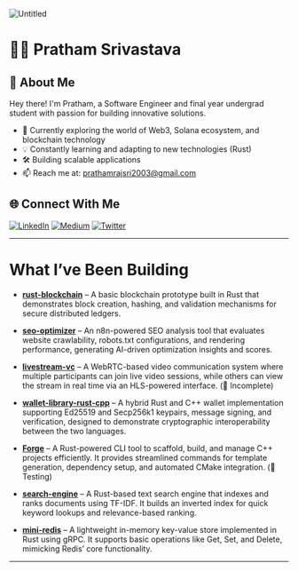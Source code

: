 ![Untitled](https://github.com/user-attachments/assets/ec818e88-7dbc-40a7-91e5-a9a7f116d96d)

# 👨‍💻 Pratham Srivastava

## 🚀 About Me
Hey there! I'm Pratham, a Software Engineer and final year undergrad student with passion for building innovative solutions.

- 🔭 Currently exploring the world of Web3, Solana ecosystem, and blockchain technology  
- 💡 Constantly learning and adapting to new technologies (Rust)  
- 🛠️ Building scalable applications  
- 📫 Reach me at: prathamrajsri2003@gmail.com  

## 🌐 Connect With Me
[![LinkedIn](https://img.shields.io/badge/LinkedIn-%230077B5.svg?logo=linkedin&logoColor=white)](https://linkedin.com/in/pratham-srivastava-047813258/) 
[![Medium](https://img.shields.io/badge/Medium-12100E?logo=medium&logoColor=white)](https://medium.com/@@prathamrajsri2003) 
[![Twitter](https://img.shields.io/badge/X-black.svg?logo=X&logoColor=white)](https://x.com/_pratham_rs)

---

# What I’ve Been Building

- [**rust-blockchain**](https://github.com/pratham-srivastava-07/rust-blockchain) – A basic blockchain prototype built in Rust that demonstrates block creation, hashing, and validation mechanisms for secure distributed ledgers.

- [**seo-optimizer**](https://github.com/pratham-srivastava-07/seo-optimizer) – An n8n-powered SEO analysis tool that evaluates website crawlability, robots.txt configurations, and rendering performance, generating AI-driven optimization insights and scores.

- [**livestream-vc**](https://github.com/pratham-srivastava-07/livestream-vc) – A WebRTC-based video communication system where multiple participants can join live video sessions, while others can view the stream in real time via an HLS-powered interface. (🔴 Incomplete)

- [**wallet-library-rust-cpp**](https://github.com/pratham-srivastava-07/wallet-library-rust-cpp) – A hybrid Rust and C++ wallet implementation supporting Ed25519 and Secp256k1 keypairs, message signing, and verification, designed to demonstrate cryptographic interoperability between the two languages.

- [**Forge**](https://github.com/pratham-srivastava-07/Forge) – A Rust-powered CLI tool to scaffold, build, and manage C++ projects efficiently. It provides streamlined commands for template generation, dependency setup, and automated CMake integration. (🔴 Testing)

- [**search-engine**](https://github.com/pratham-srivastava-07/Zephyr) – A Rust-based text search engine that indexes and ranks documents using TF-IDF. It builds an inverted index for quick keyword lookups and relevance-based ranking.

- [**mini-redis**](https://github.com/pratham-srivastava-07/mini-redis) – A lightweight in-memory key-value store implemented in Rust using gRPC. It supports basic operations like Get, Set, and Delete, mimicking Redis’ core functionality.

---

